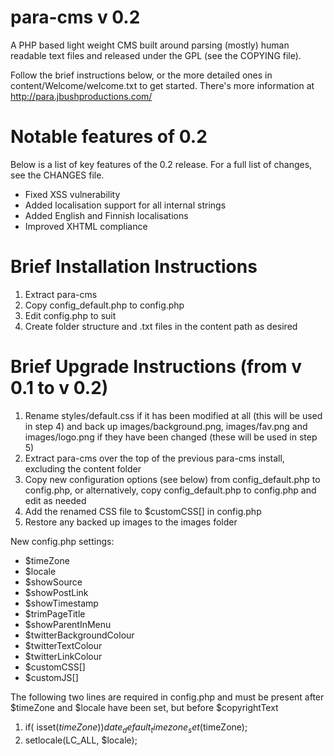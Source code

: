 para-cms v 0.2
========

A PHP based light weight CMS built around parsing (mostly) human readable text files and released under the GPL (see the COPYING file).

Follow the brief instructions below, or the more detailed ones in content/Welcome/welcome.txt to get started.
There's more information at http://para.jbushproductions.com/



Notable features of 0.2
=========

Below is a list of key features of the 0.2 release. For a full list of changes, see the CHANGES file.

* Fixed XSS vulnerability
* Added localisation support for all internal strings
* Added English and Finnish localisations
* Improved XHTML compliance 



Brief Installation Instructions
=========

1. Extract para-cms
2. Copy config_default.php to config.php
3. Edit config.php to suit
4. Create folder structure and .txt files in the content path as desired



Brief Upgrade Instructions (from v 0.1  to v 0.2)
=========

1. Rename styles/default.css if it has been modified at all (this will be used in step 4) and back up images/background.png, images/fav.png and images/logo.png if they have been changed (these will be used in step 5)
2. Extract para-cms over the top of the previous para-cms install, excluding the content folder
3. Copy new configuration options (see below) from config_default.php to config.php, or alternatively, copy config_default.php to config.php and edit as needed
4. Add the renamed CSS file to $customCSS[] in config.php
5. Restore any backed up images to the images folder

New config.php settings:

* $timeZone
* $locale
* $showSource
* $showPostLink
* $showTimestamp
* $trimPageTitle
* $showParentInMenu
* $twitterBackgroundColour
* $twitterTextColour
* $twitterLinkColour
* $customCSS[]
* $customJS[]

    
The following two lines are required in config.php and must be present after $timeZone and $locale have been set, but before $copyrightText

1. if( isset($timeZone) ) date_default_timezone_set($timeZone);
2. setlocale(LC_ALL, $locale);

